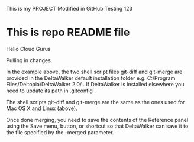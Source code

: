 This is my PROJECT
Modified in GitHub
Testing 123
# This is repo README file
Hello Cloud Gurus

Pulling in changes.

 In the example above, the two shell script files git-diff and git-merge are provided in the DeltaWalker default installation folder e.g. C:/Program Files/Deltopia/DeltaWalker 2.0/ . If DeltaWalker is installed elsewhere you need to update its path in .gitconfig .

The shell scripts git-diff and git-merge are the same as the ones used for Mac OS X and Linux (above).

Once done merging, you need to save the contents of the Reference panel using the Save menu, button, or shortcut so that DeltaWalker can save it to the file specified by the -merged parameter. 
